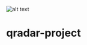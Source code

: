 ![alt text](https://github.com/JunoAlfani/qradar-project/blob/main/dokumentasi/cover.png)
# qradar-project

